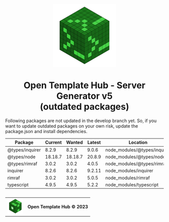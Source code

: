 <p align="center">
  <a href="https://opentemplatehub.com">
    <img src="https://raw.githubusercontent.com/open-template-hub/open-template-hub.github.io/master/assets/logo/generator/server-generator-logo.png" alt="Logo" width=200>
  </a>
</p>


<h1 align="center">
Open Template Hub - Server Generator v5
  <br/>
(outdated packages)
</h1>

Following packages are not updated in the develop branch yet. So, if you want to update outdated packages on your own risk, update the package.json and install dependencies.

| Package | Current | Wanted | Latest | Location |
| --- | --- | --- | --- | --- |
| @types/inquirer | 8.2.9 | 8.2.9 | 9.0.6 | node_modules/@types/inquirer |
| @types/node | 18.18.7 | 18.18.7 | 20.8.9 | node_modules/@types/node |
| @types/rimraf | 3.0.2 | 3.0.2 | 4.0.5 | node_modules/@types/rimraf |
| inquirer | 8.2.6 | 8.2.6 | 9.2.11 | node_modules/inquirer |
| rimraf | 3.0.2 | 3.0.2 | 5.0.5 | node_modules/rimraf |
| typescript | 4.9.5 | 4.9.5 | 5.2.2 | node_modules/typescript |

<table align="right"><tr><td><a href="https://opentemplatehub.com"><img src="https://raw.githubusercontent.com/open-template-hub/open-template-hub.github.io/master/assets/logo/brand-logo.png" width="50px" alt="oth"/></a></td><td><b>Open Template Hub © 2023</b></td></tr></table>

